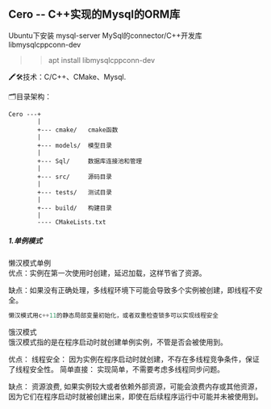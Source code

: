 ## Cero -- C++实现的Mysql的ORM库

Ubuntu下安装 mysql-server
MySql的connector/C++开发库 libmysqlcppconn-dev
>> apt install libmysqlcppconn-dev

🖍️🛠️技术：C/C++、CMake、Mysql.

🗂️目录架构：
```
Cero ---+
        |
        +--- cmake/   cmake函数
        |
        +--- models/  模型目录
        |
        +--- Sql/     数据库连接池和管理
        |
        +--- src/     源码目录
        |
        +--- tests/   测试目录
        |
        +--- build/   构建目录
        |
        ---- CMakeLists.txt
```

##### 1.单例模式
懒汉模式单例<br>
优点：实例在第一次使用时创建，延迟加载，这样节省了资源。

缺点：如果没有正确处理，多线程环境下可能会导致多个实例被创建，即线程不安全。
```cpp
懒汉模式用c++11的静态局部变量初始化，或者双重检查锁多可以实现线程安全
```
饿汉模式<br>
饿汉模式指的是在程序启动时就创建单例实例，不管是否会被使用到。

优点：
线程安全： 因为实例在程序启动时就创建，不存在多线程竞争条件，保证了线程安全性。
简单直接： 实现简单，不需要考虑多线程同步问题。

缺点：
资源浪费, 如果实例较大或者依赖外部资源，可能会浪费内存或其他资源，因为它们在程序启动时就被创建出来，即使在后续程序运行中可能并未被使用到。



